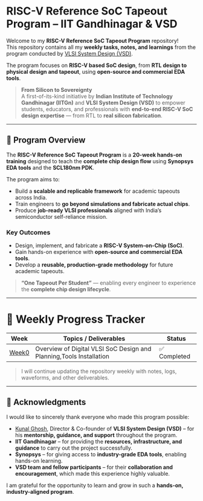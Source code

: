 # RISC-V Reference SoC Tapeout Program – IIT Gandhinagar & VSD

Welcome to my **RISC-V Reference SoC Tapeout Program** repository!  
This repository contains all my **weekly tasks, notes, and learnings** from the program conducted by [VLSI System Design (VSD)](https://www.vlsisystemdesign.com/).

The program focuses on **RISC-V based SoC design**, from **RTL design to physical design and tapeout**, using **open-source and commercial EDA tools**.

> **From Silicon to Sovereignty**  
> A first-of-its-kind initiative by **Indian Institute of Technology Gandhinagar (IITGn)** and **VLSI System Design (VSD)** to empower students, educators, and professionals with **end-to-end RISC-V SoC design expertise** — from RTL to **real silicon fabrication**.

---

## 📌 Program Overview

The **RISC-V Reference SoC Tapeout Program** is a **20-week hands-on training** designed to teach the **complete chip design flow** using **Synopsys EDA tools** and the **SCL180nm PDK**.  

The program aims to:
- Build a **scalable and replicable framework** for academic tapeouts across India.
- Train engineers to **go beyond simulations and fabricate actual chips**.
- Produce **job-ready VLSI professionals** aligned with India’s semiconductor self-reliance mission.

### **Key Outcomes**
- Design, implement, and fabricate a **RISC-V System-on-Chip (SoC)**.
- Gain hands-on experience with **open-source and commercial EDA tools**.
- Develop a **reusable, production-grade methodology** for future academic tapeouts.

> **“One Tapeout Per Student”** — enabling every engineer to experience the **complete chip design lifecycle**.

---

# 📆 Weekly Progress Tracker

| **Week** | **Topics / Deliverables** | **Status** |
|----------|---------------------------|------------|
| [Week0](./Week0)  |Overview of Digital VLSI SoC Design and Planning,Tools Installation | ✅ Completed |


> I will continue updating the repository weekly with notes, logs, waveforms, and other deliverables.

---

## 🙏 Acknowledgments

I would like to sincerely thank everyone who made this program possible:

- [Kunal Ghosh](https://www.linkedin.com/in/kunal-ghosh-vlsisystemdesign-com-28084836), Director & Co-founder of **VLSI System Design (VSD)** – for his **mentorship, guidance, and support** throughout the program.  
- **IIT Gandhinagar** – for providing the **resources, infrastructure, and guidance** to carry out the project successfully.  
- **Synopsys** – for giving access to **industry-grade EDA tools**, enabling hands-on learning.  
- **VSD team and fellow participants** – for their **collaboration and encouragement**, which made this experience highly valuable.

I am grateful for the opportunity to learn and grow in such a **hands-on, industry-aligned program**.
